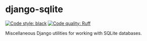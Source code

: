 # django-sqlite

[![Code style: black](https://img.shields.io/badge/code%20style-black-000000.svg)](https://github.com/psf/black)
[![Code quality: Ruff](https://img.shields.io/endpoint?url=https://raw.githubusercontent.com/astral-sh/ruff/main/assets/badge/v2.json)](https://github.com/astral-sh/ruff)

Miscellaneous Django utilities for working with SQLite databases.
